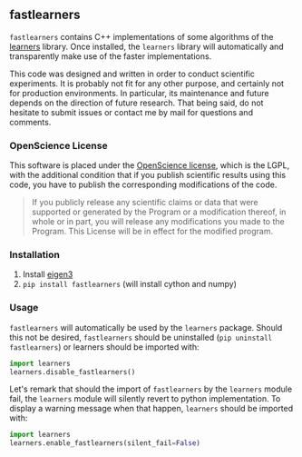## fastlearners

`fastlearners` contains C++ implementations of some algorithms of the [learners](http://https://github.com/humm/learners) library. Once installed, the `learners` library will automatically and transparently make use of the faster implementations.

This code was designed and written in order to conduct scientific experiments. It is probably not fit for any other purpose, and certainly not for production environments. In particular, its maintenance and future depends on the direction of future research. That being said, do not hesitate to submit issues or contact me by mail for questions and comments.

### OpenScience License

This software is placed under the [OpenScience license](http://fabien.benureau.com/openscience.html), which is the LGPL, with the additional condition that if you publish scientific results using this code, you have to publish the corresponding modifications of the code.

> If you publicly release any scientific claims or data that were supported or generated by the Program or a modification thereof, in whole or in part, you will release any modifications you made to the Program. This License will be in effect for the modified program.

### Installation

1. Install [eigen3](http://eigen.tuxfamily.org/)
1. `pip install fastlearners` (will install cython and numpy)

### Usage

`fastlearners` will automatically be used by the `learners` package. Should this not be desired, `fastlearners` should be uninstalled (`pip uninstall fastlearners`) or learners should be imported with:
```python
import learners
learners.disable_fastlearners()
```

Let's remark that should the import of `fastlearners` by the `learners` module fail, the `learners` module will silently revert to python implementation. To display a warning message when that happen, `learners` should be imported with:
```python
import learners
learners.enable_fastlearners(silent_fail=False)
```
